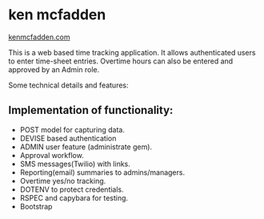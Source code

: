 # ken mcfadden 
 [kenmcfadden.com](http://kenmcfadden.com)

This is a web based time tracking application.  It allows authenticated users to enter
time-sheet entries.
Overtime hours can also be entered and approved by an Admin role.

Some technical details and features:
##   Implementation of functionality: 
* POST model for capturing data.
* DEVISE based authentication
* ADMIN user feature (administrate gem).
* Approval workflow.
* SMS messages(Twilio) with links.
* Reporting(email) summaries to admins/managers.
* Overtime yes/no tracking.
* DOTENV to protect credentials.
* RSPEC and capybara for testing.
* Bootstrap
